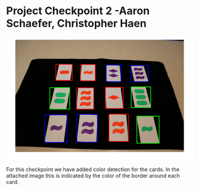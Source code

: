 # Project Checkpoint 2 -Aaron Schaefer, Christopher Haen

![1](color_detection.png)

For this checkpoint we have added color detection for the cards. In the attached image this is indicated by the color of the border around each card.